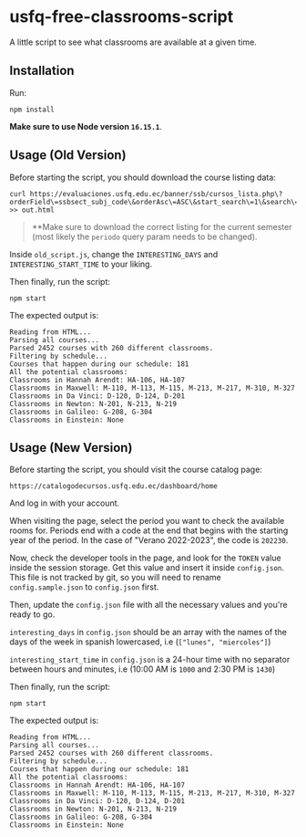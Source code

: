 # usfq-free-classrooms-script

A little script to see what classrooms are available at a given time.

## Installation

Run:

```text
npm install
```

**Make sure to use Node version `16.15.1`**.

## Usage (Old Version)

Before starting the script, you should download the course listing data:

```text
curl https://evaluaciones.usfq.edu.ec/banner/ssb/cursos_lista.php\?orderField\=ssbsect_subj_code\&orderAsc\=ASC\&start_search\=1\&search\=\&colegio\=\&periodo\=202210\&area\=\&campus\=\&sesion\=\&filtro_dias\=\&filtro_horario\=\&filtro_aula\=\&filtro_cursos_ingles\=false\&filtro_cursos_cupo\=false\&perfil\= >> out.html
```

> **Make sure to download the correct listing for the current semester (most likely the `periodo` query param needs to be changed).

Inside `old_script.js`, change the `INTERESTING_DAYS` and `INTERESTING_START_TIME` to your liking.

Then finally, run the script:

```text
npm start
```

The expected output is:

```text
Reading from HTML...
Parsing all courses...
Parsed 2452 courses with 260 different classrooms.
Filtering by schedule...
Courses that happen during our schedule: 181
All the potential classrooms:
Classrooms in Hannah Arendt: HA-106, HA-107
Classrooms in Maxwell: M-110, M-113, M-115, M-213, M-217, M-310, M-327
Classrooms in Da Vinci: D-120, D-124, D-201
Classrooms in Newton: N-201, N-213, N-219
Classrooms in Galileo: G-208, G-304
Classrooms in Einstein: None
```

## Usage (New Version)

Before starting the script, you should visit the course catalog page:

```text
https://catalogodecursos.usfq.edu.ec/dashboard/home
```

And log in with your account.

When visiting the page, select the period you want to check the available rooms for. Periods end with a code at the end that begins with the starting year of the period. In the case of "Verano 2022-2023", the code is `202230`.

Now, check the developer tools in the page, and look for the `TOKEN` value inside the session storage. Get this value and insert it inside `config.json`.  This file is not tracked by git, so you will need to rename `config.sample.json` to `config.json` first.

Then, update the `config.json` file with all the necessary values and you're ready to go.

`interesting_days` in `config.json` should be an array with the names of the days of the week in spanish lowercased, i.e (`["lunes", "miercoles"]`)

`interesting_start_time` in `config.json` is a 24-hour time with no separator between hours and minutes, i.e (10:00 AM is `1000` and 2:30 PM is `1430`)

Then finally, run the script:

```text
npm start
```

The expected output is:

```text
Reading from HTML...
Parsing all courses...
Parsed 2452 courses with 260 different classrooms.
Filtering by schedule...
Courses that happen during our schedule: 181
All the potential classrooms:
Classrooms in Hannah Arendt: HA-106, HA-107
Classrooms in Maxwell: M-110, M-113, M-115, M-213, M-217, M-310, M-327
Classrooms in Da Vinci: D-120, D-124, D-201
Classrooms in Newton: N-201, N-213, N-219
Classrooms in Galileo: G-208, G-304
Classrooms in Einstein: None
```
